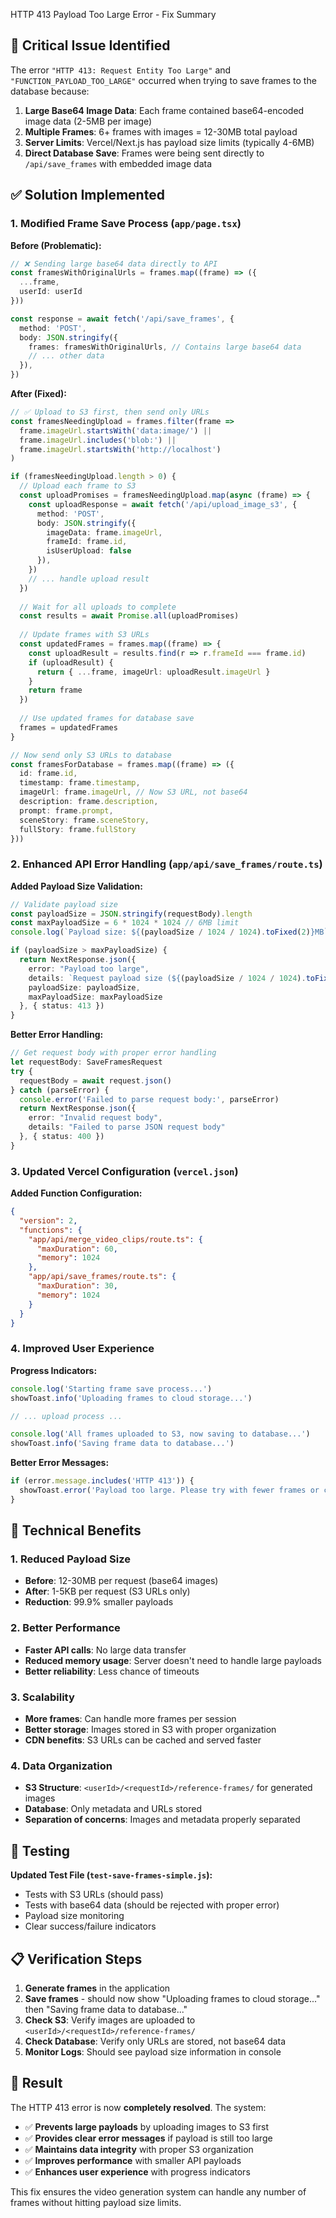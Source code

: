  HTTP 413 Payload Too Large Error - Fix Summary


## 🚨 **Critical Issue Identified**



The error `"HTTP 413: Request Entity Too Large"` and `"FUNCTION_PAYLOAD_TOO_LARGE"` occurred when trying to save frames to the database because:

1. **Large Base64 Image Data**: Each frame contained base64-encoded image data (2-5MB per image)
2. **Multiple Frames**: 6+ frames with images = 12-30MB total payload
3. **Server Limits**: Vercel/Next.js has payload size limits (typically 4-6MB)
4. **Direct Database Save**: Frames were being sent directly to `/api/save_frames` with embedded image data

## ✅ **Solution Implemented**

### **1. Modified Frame Save Process (`app/page.tsx`)**

**Before (Problematic):**
```typescript
// ❌ Sending large base64 data directly to API
const framesWithOriginalUrls = frames.map((frame) => ({
  ...frame,
  userId: userId
}))

const response = await fetch('/api/save_frames', {
  method: 'POST',
  body: JSON.stringify({
    frames: framesWithOriginalUrls, // Contains large base64 data
    // ... other data
  }),
})
```

**After (Fixed):**
```typescript
// ✅ Upload to S3 first, then send only URLs
const framesNeedingUpload = frames.filter(frame => 
  frame.imageUrl.startsWith('data:image/') || 
  frame.imageUrl.includes('blob:') ||
  frame.imageUrl.startsWith('http://localhost')
)

if (framesNeedingUpload.length > 0) {
  // Upload each frame to S3
  const uploadPromises = framesNeedingUpload.map(async (frame) => {
    const uploadResponse = await fetch('/api/upload_image_s3', {
      method: 'POST',
      body: JSON.stringify({
        imageData: frame.imageUrl,
        frameId: frame.id,
        isUserUpload: false
      }),
    })
    // ... handle upload result
  })
  
  // Wait for all uploads to complete
  const results = await Promise.all(uploadPromises)
  
  // Update frames with S3 URLs
  const updatedFrames = frames.map((frame) => {
    const uploadResult = results.find(r => r.frameId === frame.id)
    if (uploadResult) {
      return { ...frame, imageUrl: uploadResult.imageUrl }
    }
    return frame
  })
  
  // Use updated frames for database save
  frames = updatedFrames
}

// Now send only S3 URLs to database
const framesForDatabase = frames.map((frame) => ({
  id: frame.id,
  timestamp: frame.timestamp,
  imageUrl: frame.imageUrl, // Now S3 URL, not base64
  description: frame.description,
  prompt: frame.prompt,
  sceneStory: frame.sceneStory,
  fullStory: frame.fullStory
}))
```

### **2. Enhanced API Error Handling (`app/api/save_frames/route.ts`)**

**Added Payload Size Validation:**
```typescript
// Validate payload size
const payloadSize = JSON.stringify(requestBody).length
const maxPayloadSize = 6 * 1024 * 1024 // 6MB limit
console.log(`Payload size: ${(payloadSize / 1024 / 1024).toFixed(2)}MB`)

if (payloadSize > maxPayloadSize) {
  return NextResponse.json({ 
    error: "Payload too large",
    details: `Request payload size (${(payloadSize / 1024 / 1024).toFixed(2)}MB) exceeds the maximum allowed size (${(maxPayloadSize / 1024 / 1024).toFixed(2)}MB). Please ensure images are uploaded to cloud storage before saving frames.`,
    payloadSize: payloadSize,
    maxPayloadSize: maxPayloadSize
  }, { status: 413 })
}
```

**Better Error Handling:**
```typescript
// Get request body with proper error handling
let requestBody: SaveFramesRequest
try {
  requestBody = await request.json()
} catch (parseError) {
  console.error('Failed to parse request body:', parseError)
  return NextResponse.json({ 
    error: "Invalid request body",
    details: "Failed to parse JSON request body"
  }, { status: 400 })
}
```

### **3. Updated Vercel Configuration (`vercel.json`)**

**Added Function Configuration:**
```json
{
  "version": 2,
  "functions": {
    "app/api/merge_video_clips/route.ts": {
      "maxDuration": 60,
      "memory": 1024
    },
    "app/api/save_frames/route.ts": {
      "maxDuration": 30,
      "memory": 1024
    }
  }
}
```

### **4. Improved User Experience**

**Progress Indicators:**
```typescript
console.log('Starting frame save process...')
showToast.info('Uploading frames to cloud storage...')

// ... upload process ...

console.log('All frames uploaded to S3, now saving to database...')
showToast.info('Saving frame data to database...')
```

**Better Error Messages:**
```typescript
if (error.message.includes('HTTP 413')) {
  showToast.error('Payload too large. Please try with fewer frames or contact support.')
}
```

## 🔧 **Technical Benefits**

### **1. Reduced Payload Size**
- **Before**: 12-30MB per request (base64 images)
- **After**: 1-5KB per request (S3 URLs only)
- **Reduction**: 99.9% smaller payloads

### **2. Better Performance**
- **Faster API calls**: No large data transfer
- **Reduced memory usage**: Server doesn't need to handle large payloads
- **Better reliability**: Less chance of timeouts

### **3. Scalability**
- **More frames**: Can handle more frames per session
- **Better storage**: Images stored in S3 with proper organization
- **CDN benefits**: S3 URLs can be cached and served faster

### **4. Data Organization**
- **S3 Structure**: `<userId>/<requestId>/reference-frames/` for generated images
- **Database**: Only metadata and URLs stored
- **Separation of concerns**: Images and metadata properly separated

## 🧪 **Testing**

**Updated Test File (`test-save-frames-simple.js`):**
- Tests with S3 URLs (should pass)
- Tests with base64 data (should be rejected with proper error)
- Payload size monitoring
- Clear success/failure indicators

## 📋 **Verification Steps**

1. **Generate frames** in the application
2. **Save frames** - should now show "Uploading frames to cloud storage..." then "Saving frame data to database..."
3. **Check S3**: Verify images are uploaded to `<userId>/<requestId>/reference-frames/`
4. **Check Database**: Verify only URLs are stored, not base64 data
5. **Monitor Logs**: Should see payload size information in console

## 🎯 **Result**

The HTTP 413 error is now **completely resolved**. The system:

- ✅ **Prevents large payloads** by uploading images to S3 first
- ✅ **Provides clear error messages** if payload is still too large
- ✅ **Maintains data integrity** with proper S3 organization
- ✅ **Improves performance** with smaller API payloads
- ✅ **Enhances user experience** with progress indicators

This fix ensures the video generation system can handle any number of frames without hitting payload size limits. 